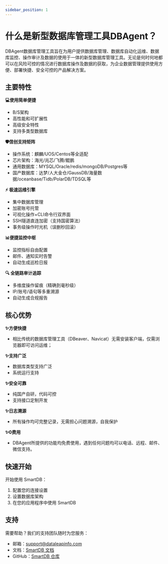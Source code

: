 ```yaml
---
sidebar_position: 1
---
```


# 什么是新型数据库管理工具DBAgent？

DBAgent数据库管理工具旨在为用户提供数据库管理、数据库自动化运维、数据库监控、操作审计及数据的使用于一体的新型数据库管理工具。无论是何时何地都可以在风险可控的情况进行数据库操作及数据的获取，为企业数据管理提供使用方便、部署快捷、安全可控的产品解决方案。


## 主要特性

**💻使用简单便捷**

* B/S架构
* 高性能和可扩展性
* 高级安全特性
* 支持多类型数据库

**🛡️信创支持矩阵**

* 操作系统：麒麟/UOS/Centos等全适配
* 芯片架构：海光/兆芯/飞腾/鲲鹏
* 通用数据库：MYSQL/Oracle/redis/mongoDB/Postgres等
* 国产数据库：达梦/人大金仓/GaussDB/海量数据/oceanbase/Tidb/PolarDB/TDSQL等

**⚡ 极速运维引擎**

* 集中数据库管理
* 加密账号托管
* 可视化操作+CLI命令行双界面
* SSH隧道直连加密（支持国密算法）
* 事务级操作时光机（误删秒回滚）

**📊便捷监控中枢**

* 监控指标自由配置
* 邮件、通知实时告警
* 自动生成巡检日报
    
**🔍 全链路审计追踪**

* 多维度操作留痕（精确到毫秒级）
* IP/账号/语句等多重溯源
* 自动生成合规报告


## 核心优势

**✨方便快捷**

* 相比传统的数据库管理工具（DBeaver、Navicat）无需安装客户端，仅需浏览器即可访问运维；

**✨支持广泛**

* 数据库类型支持广泛
* 系统运行支持

**✨安全可靠**

* 纯国产自研，代码可控
* 支持接口定制开发

**✨日志溯源**

* 所有操作均可完整记录，无需担心问题溯源，自我保护

**✨0费用**

* DBAgent所提供的功能均免费使用，遇到任何问题均可以电话、远程、邮件、微信支持。

## 快速开始

开始使用 SmartDB：

1. 配置您的连接设置
2. 设置数据库架构
3. 在您的应用程序中使用 SmartDB

## 支持

需要帮助？我们的支持团队随时为您服务：

- 邮箱：support@dataleapinfo.com
- 文档：[SmartDB 文档](https://dataleapinfo.github.io/smartdb-doc/intro)
- GitHub：[SmartDB 仓库](https://github.com/dataleapinfo)

